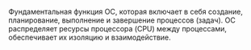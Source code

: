 Фундаментальная функция ОС, которая включает в себя создание, планирование, выполнение и завершение процессов (задач). ОС распределяет ресурсы процессора (CPU) между процессами, обеспечивает их изоляцию и взаимодействие.